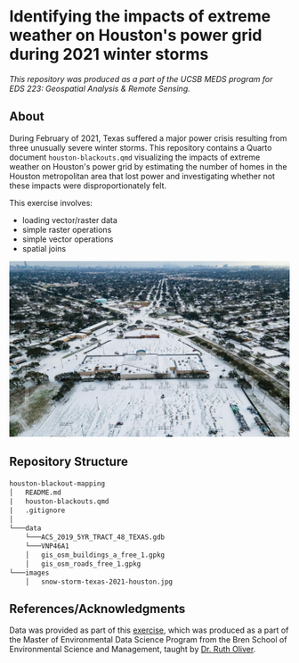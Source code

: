 # Identifying the impacts of extreme weather on Houston's power grid during 2021 winter storms
*This repository was produced as a part of the UCSB MEDS program for EDS 223: Geospatial Analysis & Remote Sensing.*

## About
During February of 2021, Texas suffered a major power crisis resulting from three unusually severe winter storms. This repository contains a Quarto document `houston-blackouts.qmd` visualizing the impacts of extreme weather on Houston's power grid by estimating the number of homes in the Houston metropolitan area that lost power and investigating whether not these impacts were disproportionately felt.

This exercise involves:
- loading vector/raster data
- simple raster operations
- simple vector operations
- spatial joins

![Blanket of Snow Covering Houston, Feb 15, 2021 by Houston Chronicle/AP](images/snow-storm-texas-2021-houston.jpg)

## Repository Structure
```
houston-blackout-mapping
│   README.md
|   houston-blackouts.qmd
|   .gitignore
│
└───data
    └───ACS_2019_5YR_TRACT_48_TEXAS.gdb
    └───VNP46A1
    │   gis_osm_buildings_a_free_1.gpkg
    │   gis_osm_roads_free_1.gpkg
└───images
    │   snow-storm-texas-2021-houston.jpg
```
## References/Acknowledgments
Data was provided as part of this [exercise](https://eds-223-geospatial.github.io/assignments/HW3.html), which was produced as a part of the Master of Environmental Data Science Program from the Bren School of Environmental Science and Management, taught by [Dr. Ruth Oliver](https://bren.ucsb.edu/people/ruth-oliver).